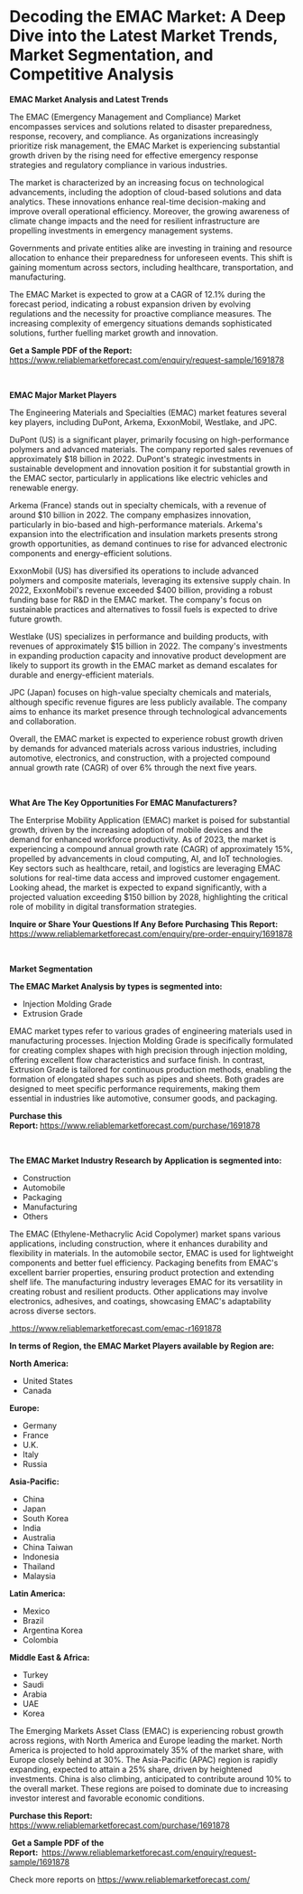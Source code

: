 <p><h1>Decoding the EMAC Market: A Deep Dive into the Latest Market Trends, Market Segmentation, and Competitive Analysis</h1></p><p><strong>EMAC Market Analysis and Latest Trends</strong></p>
<p><p>The EMAC (Emergency Management and Compliance) Market encompasses services and solutions related to disaster preparedness, response, recovery, and compliance. As organizations increasingly prioritize risk management, the EMAC Market is experiencing substantial growth driven by the rising need for effective emergency response strategies and regulatory compliance in various industries.</p><p>The market is characterized by an increasing focus on technological advancements, including the adoption of cloud-based solutions and data analytics. These innovations enhance real-time decision-making and improve overall operational efficiency. Moreover, the growing awareness of climate change impacts and the need for resilient infrastructure are propelling investments in emergency management systems.</p><p>Governments and private entities alike are investing in training and resource allocation to enhance their preparedness for unforeseen events. This shift is gaining momentum across sectors, including healthcare, transportation, and manufacturing. </p><p>The EMAC Market is expected to grow at a CAGR of 12.1% during the forecast period, indicating a robust expansion driven by evolving regulations and the necessity for proactive compliance measures. The increasing complexity of emergency situations demands sophisticated solutions, further fuelling market growth and innovation.</p></p>
<p><strong>Get a Sample PDF of the Report:&nbsp;</strong> <a href="https://www.reliablemarketforecast.com/enquiry/request-sample/1691878?utm_campaign=1167&utm_medium=2&utm_source=Github&utm_content=ia&utm_term=07012025&utm_id=emac">https://www.reliablemarketforecast.com/enquiry/request-sample/1691878</a></p>
<p>&nbsp;</p>
<p><strong>EMAC Major Market Players</strong></p>
<p><p>The Engineering Materials and Specialties (EMAC) market features several key players, including DuPont, Arkema, ExxonMobil, Westlake, and JPC. </p><p>DuPont (US) is a significant player, primarily focusing on high-performance polymers and advanced materials. The company reported sales revenues of approximately $18 billion in 2022. DuPont's strategic investments in sustainable development and innovation position it for substantial growth in the EMAC sector, particularly in applications like electric vehicles and renewable energy.</p><p>Arkema (France) stands out in specialty chemicals, with a revenue of around $10 billion in 2022. The company emphasizes innovation, particularly in bio-based and high-performance materials. Arkema's expansion into the electrification and insulation markets presents strong growth opportunities, as demand continues to rise for advanced electronic components and energy-efficient solutions.</p><p>ExxonMobil (US) has diversified its operations to include advanced polymers and composite materials, leveraging its extensive supply chain. In 2022, ExxonMobil's revenue exceeded $400 billion, providing a robust funding base for R&D in the EMAC market. The company's focus on sustainable practices and alternatives to fossil fuels is expected to drive future growth.</p><p>Westlake (US) specializes in performance and building products, with revenues of approximately $15 billion in 2022. The company's investments in expanding production capacity and innovative product development are likely to support its growth in the EMAC market as demand escalates for durable and energy-efficient materials.</p><p>JPC (Japan) focuses on high-value specialty chemicals and materials, although specific revenue figures are less publicly available. The company aims to enhance its market presence through technological advancements and collaboration.</p><p>Overall, the EMAC market is expected to experience robust growth driven by demands for advanced materials across various industries, including automotive, electronics, and construction, with a projected compound annual growth rate (CAGR) of over 6% through the next five years.</p></p>
<p>&nbsp;</p>
<p><strong>What Are The Key Opportunities For EMAC Manufacturers?</strong></p>
<p><p>The Enterprise Mobility Application (EMAC) market is poised for substantial growth, driven by the increasing adoption of mobile devices and the demand for enhanced workforce productivity. As of 2023, the market is experiencing a compound annual growth rate (CAGR) of approximately 15%, propelled by advancements in cloud computing, AI, and IoT technologies. Key sectors such as healthcare, retail, and logistics are leveraging EMAC solutions for real-time data access and improved customer engagement. Looking ahead, the market is expected to expand significantly, with a projected valuation exceeding $150 billion by 2028, highlighting the critical role of mobility in digital transformation strategies.</p></p>
<p><strong>Inquire or Share Your Questions If Any Before Purchasing This Report:</strong> <a href="https://www.reliablemarketforecast.com/enquiry/pre-order-enquiry/1691878?utm_campaign=1167&utm_medium=2&utm_source=Github&utm_content=ia&utm_term=07012025&utm_id=emac">https://www.reliablemarketforecast.com/enquiry/pre-order-enquiry/1691878</a></p>
<p>&nbsp;</p>
<p><strong>Market Segmentation</strong></p>
<p><strong>The EMAC Market Analysis by types is segmented into:</strong></p>
<p><ul><li>Injection Molding Grade</li><li>Extrusion Grade</li></ul></p>
<p><p>EMAC market types refer to various grades of engineering materials used in manufacturing processes. Injection Molding Grade is specifically formulated for creating complex shapes with high precision through injection molding, offering excellent flow characteristics and surface finish. In contrast, Extrusion Grade is tailored for continuous production methods, enabling the formation of elongated shapes such as pipes and sheets. Both grades are designed to meet specific performance requirements, making them essential in industries like automotive, consumer goods, and packaging.</p></p>
<p><strong>Purchase this Report:&nbsp;</strong><a href="https://www.reliablemarketforecast.com/purchase/1691878?utm_campaign=1167&utm_medium=2&utm_source=Github&utm_content=ia&utm_term=07012025&utm_id=emac">https://www.reliablemarketforecast.com/purchase/1691878</a></p>
<p>&nbsp;</p>
<p><strong>The EMAC Market Industry Research by Application is segmented into:</strong></p>
<p><ul><li>Construction</li><li>Automobile</li><li>Packaging</li><li>Manufacturing</li><li>Others</li></ul></p>
<p><p>The EMAC (Ethylene-Methacrylic Acid Copolymer) market spans various applications, including construction, where it enhances durability and flexibility in materials. In the automobile sector, EMAC is used for lightweight components and better fuel efficiency. Packaging benefits from EMAC's excellent barrier properties, ensuring product protection and extending shelf life. The manufacturing industry leverages EMAC for its versatility in creating robust and resilient products. Other applications may involve electronics, adhesives, and coatings, showcasing EMAC's adaptability across diverse sectors.</p></p>
<p><a href="https://www.reliablemarketforecast.com/emac-r1691878?utm_campaign=1167&utm_medium=2&utm_source=Github&utm_content=ia&utm_term=07012025&utm_id=emac">&nbsp;https://www.reliablemarketforecast.com/emac-r1691878</a></p>
<p><strong>In terms of Region, the EMAC Market Players available by Region are:</strong></p>
<p>
    <p> <strong> North America: </strong>
        <ul>
            <li>United States</li>
            <li>Canada</li>
        </ul>
        </p> 
    <p> <strong> Europe: </strong>
        <ul>
            <li>Germany</li>
            <li>France</li>
            <li>U.K.</li>
            <li>Italy</li>
            <li>Russia</li>
        </ul>
        </p> 
    <p> <strong> Asia-Pacific: </strong>
        <ul>
            <li>China</li>
            <li>Japan</li>
            <li>South Korea</li>
            <li>India</li>
            <li>Australia</li>
            <li>China Taiwan</li>
            <li>Indonesia</li>
            <li>Thailand</li>
            <li>Malaysia</li>
        </ul>
        </p> 
    <p> <strong> Latin America: </strong>
        <ul>
            <li>Mexico</li>
            <li>Brazil</li>
            <li>Argentina Korea</li>
            <li>Colombia</li>
        </ul>
        </p> 
    <p> <strong> Middle East & Africa: </strong>
        <ul>
            <li>Turkey</li>
            <li>Saudi</li>
            <li>Arabia</li>
            <li>UAE</li>
            <li>Korea</li>
        </ul>
    </p>
    </p>
<p><p>The Emerging Markets Asset Class (EMAC) is experiencing robust growth across regions, with North America and Europe leading the market. North America is projected to hold approximately 35% of the market share, with Europe closely behind at 30%. The Asia-Pacific (APAC) region is rapidly expanding, expected to attain a 25% share, driven by heightened investments. China is also climbing, anticipated to contribute around 10% to the overall market. These regions are poised to dominate due to increasing investor interest and favorable economic conditions.</p></p>
<p><strong>Purchase this Report: </strong><a href="https://www.reliablemarketforecast.com/purchase/1691878?utm_campaign=1167&utm_medium=2&utm_source=Github&utm_content=ia&utm_term=07012025&utm_id=emac">https://www.reliablemarketforecast.com/purchase/1691878</a></p>
<p>&nbsp;<strong>Get a Sample PDF of the Report:&nbsp;&nbsp;</strong><a href="https://www.reliablemarketforecast.com/enquiry/request-sample/1691878?utm_campaign=1167&utm_medium=2&utm_source=Github&utm_content=ia&utm_term=07012025&utm_id=emac">https://www.reliablemarketforecast.com/enquiry/request-sample/1691878</a></p>
<p><strong></strong></p>
<p>Check more reports on <a href="https://www.reliablemarketforecast.com/?utm_campaign=1167&utm_medium=2&utm_source=Github&utm_content=ia&utm_term=07012025&utm_id=emac">https://www.reliablemarketforecast.com/</a></p>